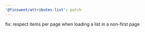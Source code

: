 ```yaml
---
'@finsweet/attributes-list': patch
---
```


fix: respect items per page when loading a list in a non-first page
